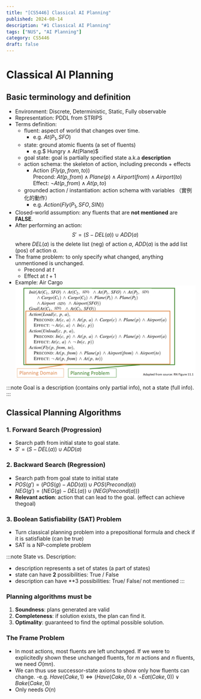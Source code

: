 ```yaml
---
title: "[CS5446] Classical AI Planning"
published: 2024-08-14
description: "#1 Classical AI Planning"
tags: ["NUS", "AI Planning"]
category: CS5446
draft: false
---
```


# Classical AI Planning
## Basic terminology and definition
- Environment: Discrete, Deterministic, Static, Fully observable
- Representation: PDDL from STRIPS
- Terms definition:
    - fluent: aspect of world that changes over time.
        - e.g. $At(P_1, SFO)$
    - state: ground atomic fluents (a set of fluents)
        - e.g.$ Hungry ∧ At(Plane)$
    - goal state: goal is partially specified state a.k.a **description**
    - action schema: the skeleton of action, including preconds + effects
        - Action $(Fly(p, from, to))$  
            Precond: $At(p, from) ∧ Plane(p) ∧ Airport(from) ∧ Airport(to)$  
            Effect: $¬At(p, from) ∧ At(p, to)$
    - grounded action / instantiation: action schema with variables （實例化的動作）
        - e.g. $Action(Fly (P_1, SFO, SIN))$
- Closed-world assumption: any fluents that are **not mentioned** are **FALSE**.
- After performing an action: 
    $$S' = (S - DEL(a)) ∪ ADD(a)$$
    where $DEL(a)$ is the delete list (neg) of action $a$, $ADD(a)$ is the add list (pos) of action $a$.
- The frame problem: to only specify what changed, anything unmentioned is unchanged.
    - Precond at $t$
    - Effect at $t+1$
- Example: Air Cargo
![example](example.png)

:::note
Goal is a description (contains only partial info), not a state (full info).
:::

## Classical Planning Algorithms
### 1. Forward Search (Progression)
- Search path from initial state to goal state.
- $S' = (S - DEL(a)) ∪ ADD(a)$

### 2. Backward Search (Regression)
- Search path from goal state to initial state
- $POS(g') = (POS(g) - ADD(a)) ∪ POS(Precond(a))$     
  $NEG(g') = (NEG(g) - DEL(a)) ∪ (NEG(Precond(a)))$  
- **Relevant action**: action that can lead to the goal. (effect can achieve thegoal)
### 3. Boolean Satisfiability (SAT) Problem
- Turn classical planning problem into a prepositional formula and check if it is satisfiable (can be true)
- SAT is a NP-complete problem

:::note
State vs. Description:
- description represents a set of states (a part of states)
- state can have **2** possibilities: True / False
- description can have **3 possibilities: True/ False/ not mentioned
:::

### Planning algorithms must be 
1. **Soundness**: plans generated are valid
2. **Completeness**: if solution exists, the plan can find it.
3. **Optimality**: guaranteed to find the optimal possible solution.

### The Frame Problem
- In most actions, most fluents are left unchanged. If we were to explicitedly shown these unchanged fluents,
for $m$ actions and $n$ fluents, we need $O(mn)$.
- We can thus use successor-state axions to show only how fluents can change.
    -e.g. $Have(Cake, 1) ⇔ (Have(Cake, 0) ∧ ¬Eat(Cake, 0)) ∨ Bake(Cake, 0)$
- Only needs $O(n)$
